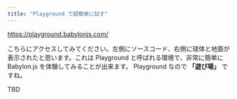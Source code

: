 ```yaml
---
title: "Playground で超簡単に試す"
---
```


https://playground.babylonjs.com/

こちらにアクセスしてみてください。左側にソースコード、右側に球体と地面が表示されたと思います。これは Playground と呼ばれる環境で、非常に簡単に Babylon.js を体験してみることが出来ます。 Playground なので **「遊び場」** ですね。

TBD

